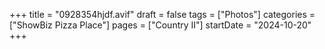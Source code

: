 +++
title = "0928354hjdf.avif"
draft = false
tags = ["Photos"]
categories = ["ShowBiz Pizza Place"]
pages = ["Country II"]
startDate = "2024-10-20"
+++
